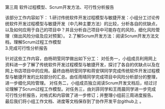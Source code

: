 第三周 软件过程模型、Scrum开发方法、可行性分析报告

该部分工作内容如下：
1.研讨传统软件开发过程模型与敏捷开发：小组分工讨论传统软件开发过程模型与敏捷开发（中几种主要方法）的比较，分析各自的优缺点，以及如何应用于自己的项目中？并且分析自己项目中可能存在的风险，细化风险管理（做出风险分级及应对预案）。
2.了解Scrum开发方法：阅读Scrum开发方法文档，理解Scrum过程工作模型   
3.完成可行性分析报告

针对这些工作内容，由杨玥莹同学做出如下分工：
对任务一，小组成员利用网上资料进一步了解了传统软件开发过程模型与敏捷开发，探讨了各自的优缺点以及在网上书店项目中的应用。最终由杨玥莹同学和蒋安琪同学完成传统软件开发过程模型与敏捷开发的比较部分的汇总。由任雨晴同学完成项目中风险分析部分的整理，进一步细化风险管理。
对任务二，小组成员独立阅读Scrum开发文档后，经过讨论理解了Scrum过程工作模型。对任务三，由刘菲同学和王雨晨同学进一步完成可行性分析报告，对格式和内容做了进一步修订；并整理小组前三周进度报告。
最后我们将小组工作文档、进度等文档保存到了协作开发平台github上 。

